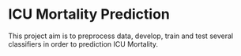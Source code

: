 ICU Mortality Prediction
==============================
This project aim is to preprocess data, develop, train and test several classifiers in order to prediction ICU Mortality. 

